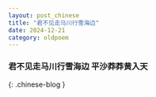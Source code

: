 ```yaml
---
layout: post_chinese
title: "君不见走马川行雪海边"
date: 2024-12-21
category: oldpoem
---
```


### 君不见走马川行雪海边 平沙莽莽黄入天
{: .chinese-blog }
